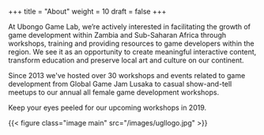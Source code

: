 +++
title = "About"
weight = 10
draft = false
+++

At Ubongo Game Lab, we’re actively interested in facilitating the growth of game development within Zambia and Sub-Saharan Africa through workshops, training and providing resources to game developers within the region. We see it as an opportunity to create meaningful interactive content, transform education and preserve local art and culture on our continent.

Since 2013 we've hosted over 30 workshops and events related to game development from Global Game Jam Lusaka to casual show-and-tell meetups to our annual all female game development workshops.

Keep your eyes peeled for our upcoming workshops in 2019.

{{< figure class="image main" src="/images/ugllogo.jpg" >}}
